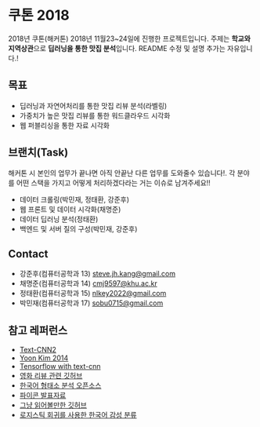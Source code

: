 # 쿠톤 2018
2018년 쿠톤(해커톤) 2018년 11월23~24일에 진행한 프로젝트입니다.
주제는 **학교와 지역상관**으로 **딥러닝을 통한 맛집 분석**입니다.
README 수정 및 설명 추가는 자유입니다.!

## 목표
- 딥러닝과 자연어처리를 통한 맛집 리뷰 분석(라벨링)
- 가중치가 높은 맛집 리뷰를 통한 워드클라우드 시각화
- 웹 퍼블리싱을 통한 자료 시각화

## 브랜치(Task)
해커톤 시 본인의 업무가 끝나면 아직 안끝난 다른 업무를 도와줄수 있습니다!.
각 분야를 어떤 스택을 가지고 어떻게 처리하겠다라는 거는 이슈로 남겨주세요!!
- 데이터 크롤링(박민재, 정태환, 강준후)
- 웹 프론트 및 데이터 시각화(채명준)
- 데이터 딥러닝 분석(정태환) 
- 백엔드 및 서버 질의 구성(박민재, 강준후)

## Contact
- 강준후(컴퓨터공학과 13) steve.jh.kang@gmail.com
- 채명준(컴퓨터공학과 14) cmj9597@khu.ac.kr
- 정태환(컴퓨터공학과 15) nlkey2022@gmail.com
- 박민재(컴퓨터공학과 17) sobu0715@gmail.com

## 참고 레퍼런스
- [Text-CNN2](https://ratsgo.github.io/natural%20language%20processing/2017/03/19/CNN/)
- [Yoon Kim 2014](http://emnlp2014.org/papers/pdf/EMNLP2014181.pdf)
- [Tensorflow with text-cnn](http://www.wildml.com/2015/12/implementing-a-cnn-for-text-classification-in-tensorflow/)
- [영화 리뷰 관련 깃허브](https://github.com/e9t/nsmc/)
- [한국어 형태소 분석 오픈소스](http://konlpy.org/ko/latest/)
- [파이콘 발표자료](https://www.lucypark.kr/docs/2015-pyconkr/#39)
- [그냥 읽어볼만한 깃허브](https://github.com/hoho0443/classify_comment_emotion)
- [로지스틱 회귀를 사용한 한국어 감성 분류](https://github.com/carpedm20/reviewduk)
